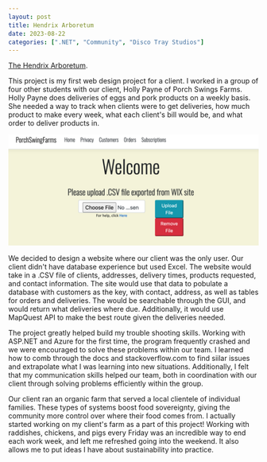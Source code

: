 ```yaml
---
layout: post
title: Hendrix Arboretum
date: 2023-08-22
categories: [".NET", "Community", "Disco Tray Studios"]
---
```


[The Hendrix Arboretum](https://arboretum.hendrix.edu/).

This project is my first web design project for a client. I worked in a group of four other students with our client, Holly Payne of Porch Swings Farms. Holly Payne does deliveries of eggs and pork products on a weekly basis. She needed a way to track when clients were to get deliveries, how much product to make every week, what each client's bill would be, and what order to deliver products in. 

![a picture of the website](assets/PSFHome.png)

We decided to design a website where our client was the only user. Our client didn't have database experience but used Excel. The website would take in a .CSV file of clients, addresses, delivery times, products requested, and contact information. The site would use that data to pobulate a database with customers as the key, with contact, address, as well as tables for orders and deliveries. The would be searchable through the GUI, and would return what deliveries where due. Additionally, it would use MapQuest API to make the best route given the deliveries needed. 

The project greatly helped build my trouble shooting skills. Working with ASP.NET and Azure for the first time, the program frequently crashed and we were encouraged to solve these problems within our team. I learned how to comb through the docs and stackoverflow.com to find siilar issues and extrapolate what I was learning into new situations. Additionally, I felt that my communication skills helped our team, both in coordination with our client through solving problems efficiently within the group. 

Our client ran an organic farm that served a local clientele of individual families. These types of systems boost food sovereignty, giving the community more control over where their food comes from. I actually started working on my client's farm as a part of this project! Working with raddishes, chickens, and pigs every Friday was an incredible way to end each work week, and left me refreshed going into the weekend. It also allows me to put ideas I have about sustainability into practice. 